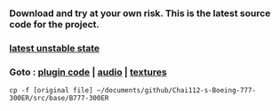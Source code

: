 ### Download and try at your own risk. This is the latest source code for the project.

### [latest unstable state](https://github.com/Chai112/Chai112-s-Boeing-777-300ER/tree/master/src/base/B777-300ER)

### Goto : [plugin code](https://github.com/Chai112/Chai112-s-Boeing-777-300ER/tree/master/src/base/B777-300ER/plugins/SASLFree/data/modules/Custom%20Module) | [audio](https://github.com/Chai112/Chai112-s-Boeing-777-300ER/tree/master/src/base/B777-300ER/plugins/SASLFree/data/modules/configuration/widgetResources) | [textures](https://github.com/Chai112/Chai112-s-Boeing-777-300ER/tree/master/src/base/B777-300ER/objects)

```cp -f [original file] ~/documents/github/Chai112-s-Boeing-777-300ER/src/base/B777-300ER```
